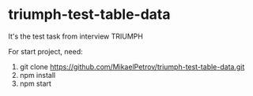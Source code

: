 # triumph-test-table-data
It's the test task from interview TRIUMPH

For start project, need:
1) git clone https://github.com/MikaelPetrov/triumph-test-table-data.git
2) npm install
3) npm start
